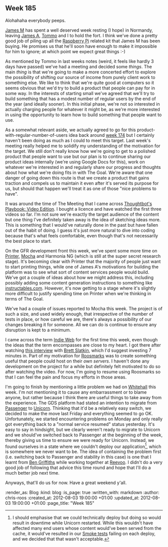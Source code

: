 Week 185
--------

Alohahaha everybody peeps.

[James M][] has spent a well deserved week resting (I hope) in Normandy, leaving [James A][], [Tommo][] and I to hold the fort.  I think we've done a pretty good job of piling up all the [Raspberry Pi][] related kit that James M has been buying.  He promises us that he'll soon have enough to make it impossible for him to ignore; at which point we expect great things :-)

As mentioned by Tommo in last weeks notes (weird, it feels like hardly 3 days have passed) we've had a meeting and decided some _things_.  The main _thing_ is that we're going to make a more concerted effort to explore the possibility of shifting our source of income from purely client work to something else.  We like to think that we're quite good at computers so it seems obvious that we'd try to build a product that people can pay for in some way.  In the interests of starting small we've agreed that we'll try to build something that has a modest number of regular users by the end of the year (and ideally sooner).  In this initial phase, we're not so interested in actually charging people for whatever it might be, as we're more interested in using the opportunity to learn how to build something that people want to use.

As a somewhat relevant aside, we actually agreed to go for this product-with-regular-number-of-users idea back around [week 174][] but I certainly haven't been doing as much as I could to meet this target.  Last week's meeting really helped me to solidify my understanding of the motivation for the target.  We still don't really know how we're going to get to a polished product that people want to use but our plan is to continue sharing our product ideas internally (we're using Google Docs for this), work on whatever we're interested in and regularly share our progress and thoughts about how what we're doing fits in with The Goal.  We're aware that one danger of going down this route is that we create a product that gains traction and compels us to maintain it even after it's served its purpose for us, but should that happen we'll treat it as one of those "nice problems to have".

It was around the time of The Meeting that I came across [Thoughtbot's Playbook: Video Edition][playbook-video].  I bought a licence and have watched the first three videos so far.  I'm not sure we're exactly the target audience of the content but one thing I've definitely taken away is the idea of sketching ideas more.  This is something that I would've naturally done in the past but have fallen out of the habit of doing.  I guess it's just more natural to dive into coding because that's what feels comfortable, even though that's not necessarily the best place to start.

On the GFR development front this week, we've spent some more time on [Printer][], [Mocha][] and Harmonia NG (which is still at the super secret research stage).  It's becoming clear with Printer that the majority of people just want to start printing things, while one of James A's motivations for building the platform was to see what sort of content services people would build.  We've got a couple of ideas about how we might address this, including possibly adding some content generation instructions to something like [instructables.com][].  However, it's now getting to a stage where it's slightly more difficult to justify spending time on Printer when we're thinking in terms of The Goal.

We've had a couple of issues reported to Mocha this week.  The project is of such a size, and used widely enough, that irrespective of the number of tests in place, or how careful we are, there's always a possibility of our changes breaking it for someone.  All we can do is continue to ensure any disruption is kept to a minimum.

I came across the term [Indie Web][] for the first time this week, even though the ideas that the term encompasses are close to my heart.  I got there after watching [this interview][brett-slatkin-interview] with [Brett Slatkin][], which I'd suggest investing 7 minutes in.  Part of my motivation for [Roosmarks][] was to create something useful that people could host on their *own servers*.  I haven't done any development on the project for a while but definitely felt motivated to do so after watching the video.  For now, I'm going to resume using Roosmarks so that I can feel the pain and focus my efforts in those areas.

I'm going to finish by mentioning a little problem we had on [Whitehall][] this week.  I'm not mentioning it to cause any embarrassment or to blame anyone, but rather because I think there are useful things to take away from the experience.  The GDS platform had stated an intention to migrate from [Passenger][] to [Unicorn][].  Thinking that it'd be a relatively easy switch, we decided to make the move last Friday and everything seemed to go OK.  Unfortunately, we started encountering problems on Monday and only really got everything back to a "normal service resumed" status yesterday.  It's easy to say in hindsight, but we clearly weren't ready to migrate to Unicorn and we should've switched back to Passenger at the beginning of the week, thereby giving us time to ensure we were ready for Unicorn.  Instead, we found ourselves in a state where we couldn't deploy our application[^1], which is somewhere we never want to be.  The idea of containing the problem first (i.e. switching back to Passenger and stability in this case) is one that I learnt from [Ben Griffiths][] while working together at [Reevoo][].  I didn't do a very good job of following that advice this time round and hope that I'll do a much better job next time.

Anyways, that'll do us for now.  Have a great weekend y'all.

[^1]: I should emphasise that we could technically deploy but doing so would result in downtime while Unicorn restarted.  While this wouldn't have affected many end users whose content would've been served from the cache, it would've resulted in our [Smoke tests] failing on each deploy, and we decided that that wasn't acceptable.

[ben griffiths]: http://twitter.com/beng
[brett-slatkin-interview]: http://www.youtube.com/watch?v=1f5RJ8daolg
[brett slatkin]: http://www.onebigfluke.com/
[indie web]: http://indiewebcamp.com/Main_Page
[instructables.com]: http://www.instructables.com/
[james a]: /james-adam
[james m]: /james-mead
[mocha]: /mocha
[passenger]: https://www.phusionpassenger.com/
[playbook-video]: https://workshops.thoughtbot.com/products/7-the-playbook-video-edition
[printer]: /printer
[raspberry pi]: http://www.raspberrypi.org/
[reevoo]: http://www.reevoo.com
[roosmarks]: https://github.com/chrisroos/roosmarks
[smoke tests]: https://github.com/alphagov/smokey
[tommo]: /tom-ward
[unicorn]: http://unicorn.bogomips.org/
[week 174]: /week-174
[whitehall]: https://github.com/alphagov/whitehall/

:render_as: Blog
:kind: blog
:is_page: true
:written_with: markdown
:author: chris-roos
:created_at: 2012-08-03 19:00:00 +01:00
:updated_at: 2012-08-03 19:00:00 +01:00
:page_title: "Week 185"